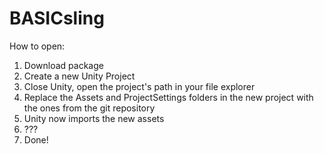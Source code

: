# BASICsling
How to open:
  1. Download package
  2. Create a new Unity Project
  3. Close Unity, open the project's path in your file explorer
  4. Replace the Assets and ProjectSettings folders in the new project with the ones from the git repository
  5. Unity now imports the new assets
  6. ???
  7. Done!
